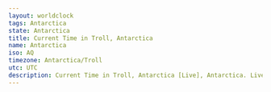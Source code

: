 ```yaml
---
layout: worldclock
tags: Antarctica
state: Antarctica
title: Current Time in Troll, Antarctica
name: Antarctica
iso: AQ
timezone: Antarctica/Troll
utc: UTC
description: Current Time in Troll, Antarctica [Live], Antarctica. Live update now time in Troll, timezone Antarctica/Troll, UTC, Country ISO code & Current Local Time.
---
```



